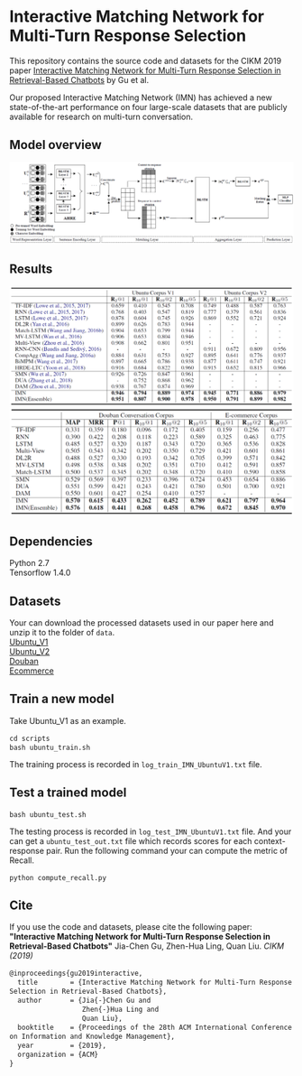 # Interactive Matching Network for Multi-Turn Response Selection
This repository contains the source code and datasets for the CIKM 2019 paper [Interactive Matching Network for Multi-Turn Response Selection in Retrieval-Based Chatbots](https://arxiv.org/pdf/1901.01824.pdf) by Gu et al. <br>

Our proposed Interactive Matching Network (IMN) has achieved a new state-of-the-art performance on four large-scale datasets that are publicly available for research on multi-turn conversation.

## Model overview
<img src="image/model.png">

## Results
<img src="image/UbuntuV1_V2.png">
<img src="image/Douban_Ecommerce.png">

## Dependencies
Python 2.7 <br>
Tensorflow 1.4.0

## Datasets
Your can download the processed datasets used in our paper here and unzip it to the folder of ```data```. <br>
[Ubuntu_V1](https://drive.google.com/open?id=1-rNv34hLoZr300JF3v7nuLswM7GRqeNc) <br>
[Ubuntu_V2](https://drive.google.com/open?id=1tS_VC47z8CVPr-tZu0U4JEEwBT04N6ks) <br>
[Douban](https://drive.google.com/open?id=1Cwt5BC_WDr1N_-TYaOMSHuOXLKAxXoMQ) <br>
[Ecommerce](https://drive.google.com/open?id=1vy2bcTCLm1Dzsdvh0cvPIw0XzrTK06us)

## Train a new model
Take Ubuntu_V1 as an example.
```
cd scripts
bash ubuntu_train.sh
```
The training process is recorded in ```log_train_IMN_UbuntuV1.txt``` file.

## Test a trained model
```
bash ubuntu_test.sh
```
The testing process is recorded in ```log_test_IMN_UbuntuV1.txt``` file. And your can get a ```ubuntu_test_out.txt``` file which records scores for each context-response pair. Run the following command your can compute the metric of Recall.
```
python compute_recall.py
```

## Cite
If you use the code and datasets, please cite the following paper:
**"Interactive Matching Network for Multi-Turn Response Selection in Retrieval-Based Chatbots"**
Jia-Chen Gu, Zhen-Hua Ling, Quan Liu. _CIKM (2019)_

```
@inproceedings{gu2019interactive,
  title        = {Interactive Matching Network for Multi-Turn Response Selection in Retrieval-Based Chatbots},
  author       = {Jia{-}Chen Gu and
                  Zhen{-}Hua Ling and
                  Quan Liu},
  booktitle    = {Proceedings of the 28th ACM International Conference on Information and Knowledge Management},
  year         = {2019},
  organization = {ACM}
}
```
